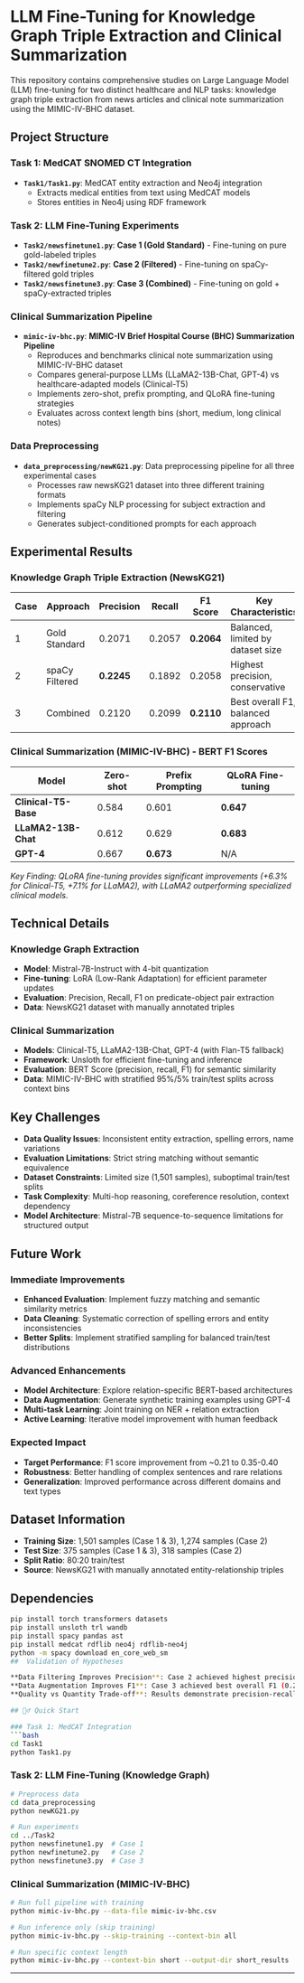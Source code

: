 # LLM Fine-Tuning for Knowledge Graph Triple Extraction and Clinical Summarization

This repository contains comprehensive studies on Large Language Model (LLM) fine-tuning for two distinct healthcare and NLP tasks: knowledge graph triple extraction from news articles and clinical note summarization using the MIMIC-IV-BHC dataset.

## Project Structure

### Task 1: MedCAT SNOMED CT Integration
- **`Task1/Task1.py`**: MedCAT entity extraction and Neo4j integration
  - Extracts medical entities from text using MedCAT models
  - Stores entities in Neo4j using RDF framework

### Task 2: LLM Fine-Tuning Experiments
- **`Task2/newsfinetune1.py`**: **Case 1 (Gold Standard)** - Fine-tuning on pure gold-labeled triples
- **`Task2/newfinetune2.py`**: **Case 2 (Filtered)** - Fine-tuning on spaCy-filtered gold triples  
- **`Task2/newsfinetune3.py`**: **Case 3 (Combined)** - Fine-tuning on gold + spaCy-extracted triples

### Clinical Summarization Pipeline
- **`mimic-iv-bhc.py`**: **MIMIC-IV Brief Hospital Course (BHC) Summarization Pipeline**
  - Reproduces and benchmarks clinical note summarization using MIMIC-IV-BHC dataset
  - Compares general-purpose LLMs (LLaMA2-13B-Chat, GPT-4) vs healthcare-adapted models (Clinical-T5)
  - Implements zero-shot, prefix prompting, and QLoRA fine-tuning strategies
  - Evaluates across context length bins (short, medium, long clinical notes)

### Data Preprocessing
- **`data_preprocessing/newKG21.py`**: Data preprocessing pipeline for all three experimental cases
  - Processes raw newsKG21 dataset into three different training formats
  - Implements spaCy NLP processing for subject extraction and filtering
  - Generates subject-conditioned prompts for each approach

##  Experimental Results

### Knowledge Graph Triple Extraction (NewsKG21)

| Case | Approach | Precision | Recall | F1 Score | Key Characteristics |
|------|----------|-----------|--------|----------|-------------------|
| 1 | Gold Standard | 0.2071 | 0.2057 | **0.2064** | Balanced, limited by dataset size |
| 2 | spaCy Filtered | **0.2245** | 0.1892 | 0.2058 | Highest precision, conservative |
| 3 | Combined | 0.2120 | 0.2099 | **0.2110** | Best overall F1, balanced approach |

### Clinical Summarization (MIMIC-IV-BHC) - BERT F1 Scores

| Model | Zero-shot | Prefix Prompting | QLoRA Fine-tuning |
|-------|-----------|------------------|-------------------|
| **Clinical-T5-Base** | 0.584 | 0.601 | **0.647** |
| **LLaMA2-13B-Chat** | 0.612 | 0.629 | **0.683** |
| **GPT-4** | 0.667 | **0.673** | N/A |

*Key Finding: QLoRA fine-tuning provides significant improvements (+6.3% for Clinical-T5, +7.1% for LLaMA2), with LLaMA2 outperforming specialized clinical models.*

##  Technical Details

### Knowledge Graph Extraction
- **Model**: Mistral-7B-Instruct with 4-bit quantization
- **Fine-tuning**: LoRA (Low-Rank Adaptation) for efficient parameter updates
- **Evaluation**: Precision, Recall, F1 on predicate-object pair extraction
- **Data**: NewsKG21 dataset with manually annotated triples

### Clinical Summarization
- **Models**: Clinical-T5, LLaMA2-13B-Chat, GPT-4 (with Flan-T5 fallback)
- **Framework**: Unsloth for efficient fine-tuning and inference
- **Evaluation**: BERT Score (precision, recall, F1) for semantic similarity
- **Data**: MIMIC-IV-BHC with stratified 95%/5% train/test splits across context bins

## Key Challenges

- **Data Quality Issues**: Inconsistent entity extraction, spelling errors, name variations
- **Evaluation Limitations**: Strict string matching without semantic equivalence
- **Dataset Constraints**: Limited size (1,501 samples), suboptimal train/test splits
- **Task Complexity**: Multi-hop reasoning, coreference resolution, context dependency
- **Model Architecture**: Mistral-7B sequence-to-sequence limitations for structured output

## Future Work

### Immediate Improvements
- **Enhanced Evaluation**: Implement fuzzy matching and semantic similarity metrics
- **Data Cleaning**: Systematic correction of spelling errors and entity inconsistencies
- **Better Splits**: Implement stratified sampling for balanced train/test distributions

### Advanced Enhancements
- **Model Architecture**: Explore relation-specific BERT-based architectures
- **Data Augmentation**: Generate synthetic training examples using GPT-4
- **Multi-task Learning**: Joint training on NER + relation extraction
- **Active Learning**: Iterative model improvement with human feedback

### Expected Impact
- **Target Performance**: F1 score improvement from ~0.21 to 0.35-0.40
- **Robustness**: Better handling of complex sentences and rare relations
- **Generalization**: Improved performance across different domains and text types

##  Dataset Information

- **Training Size**: 1,501 samples (Case 1 & 3), 1,274 samples (Case 2)
- **Test Size**: 375 samples (Case 1 & 3), 318 samples (Case 2)
- **Split Ratio**: 80:20 train/test
- **Source**: NewsKG21 with manually annotated entity-relationship triples

## Dependencies

```bash
pip install torch transformers datasets
pip install unsloth trl wandb
pip install spacy pandas ast
pip install medcat rdflib neo4j rdflib-neo4j
python -m spacy download en_core_web_sm
##  Validation of Hypotheses

**Data Filtering Improves Precision**: Case 2 achieved highest precision (0.2245)  
**Data Augmentation Improves F1**: Case 3 achieved best overall F1 (0.2110)  
**Quality vs Quantity Trade-off**: Results demonstrate precision-recall balance

## 🏃‍♂️ Quick Start

### Task 1: MedCAT Integration
```bash
cd Task1
python Task1.py
```

### Task 2: LLM Fine-Tuning (Knowledge Graph)
```bash
# Preprocess data
cd data_preprocessing
python newKG21.py

# Run experiments
cd ../Task2
python newsfinetune1.py  # Case 1
python newfinetune2.py   # Case 2 
python newsfinetune3.py  # Case 3
```

### Clinical Summarization (MIMIC-IV-BHC)
```bash
# Run full pipeline with training
python mimic-iv-bhc.py --data-file mimic-iv-bhc.csv

# Run inference only (skip training)
python mimic-iv-bhc.py --skip-training --context-bin all

# Run specific context length
python mimic-iv-bhc.py --context-bin short --output-dir short_results
```

---

